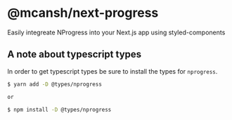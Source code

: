 # @mcansh/next-progress

Easily integreate NProgress into your Next.js app using styled-components

## A note about typescript types

In order to get typescript types be sure to install the types for `nprogress`.

```bash
$ yarn add -D @types/nprogress

or

$ npm install -D @types/nprogress
```
